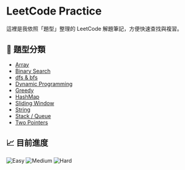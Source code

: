 # LeetCode Practice

這裡是我依照「題型」整理的 LeetCode 解題筆記，方便快速查找與複習。

## 📂 題型分類

- [Array](./array)
- [Binary Search](./binary_search)
- [dfs & bfs](./dfs_bfs)
- [Dynamic Programming](./dynamic_programming)
- [Greedy](./greedy)
- [HashMap](./hashmap)
- [Sliding Window](./sliding_window)
- [String](./string)
- [Stack / Queue](./stack_queue)
- [Two Pointers](./twopointers)

## 📈 目前進度
<!-- stats-start -->
![Easy](https://img.shields.io/badge/Easy-10-green)
![Medium](https://img.shields.io/badge/Medium-9-yellow)
![Hard](https://img.shields.io/badge/Hard-0-red)
<!-- stats-end -->
